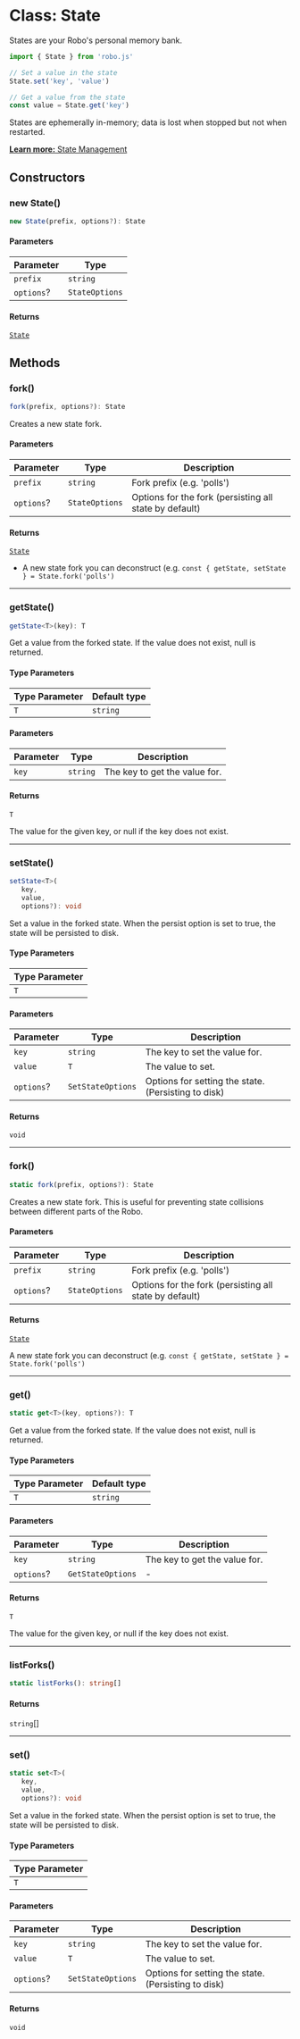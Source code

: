 # Class: State

States are your Robo's personal memory bank.

```ts
import { State } from 'robo.js'

// Set a value in the state
State.set('key', 'value')

// Get a value from the state
const value = State.get('key')
```

States are ephemerally in-memory; data is lost when stopped but not when restarted.

[**Learn more:** State Management](https://robojs.dev/robojs/state)

## Constructors

### new State()

```ts
new State(prefix, options?): State
```

#### Parameters

| Parameter | Type |
| ------ | ------ |
| `prefix` | `string` |
| `options`? | `StateOptions` |

#### Returns

[`State`](Class.State.md)

## Methods

### fork()

```ts
fork(prefix, options?): State
```

Creates a new state fork.

#### Parameters

| Parameter | Type | Description |
| ------ | ------ | ------ |
| `prefix` | `string` | Fork prefix (e.g. 'polls') |
| `options`? | `StateOptions` | Options for the fork (persisting all state by default) |

#### Returns

[`State`](Class.State.md)

- A new state fork you can deconstruct (e.g. `const { getState, setState } = State.fork('polls')`

***

### getState()

```ts
getState<T>(key): T
```

Get a value from the forked state.
If the value does not exist, null is returned.

#### Type Parameters

| Type Parameter | Default type |
| ------ | ------ |
| `T` | `string` |

#### Parameters

| Parameter | Type | Description |
| ------ | ------ | ------ |
| `key` | `string` | The key to get the value for. |

#### Returns

`T`

The value for the given key, or null if the key does not exist.

***

### setState()

```ts
setState<T>(
   key, 
   value, 
   options?): void
```

Set a value in the forked state.
When the persist option is set to true, the state will be persisted to disk.

#### Type Parameters

| Type Parameter |
| ------ |
| `T` |

#### Parameters

| Parameter | Type | Description |
| ------ | ------ | ------ |
| `key` | `string` | The key to set the value for. |
| `value` | `T` | The value to set. |
| `options`? | `SetStateOptions` | Options for setting the state. (Persisting to disk) |

#### Returns

`void`

***

### fork()

```ts
static fork(prefix, options?): State
```

Creates a new state fork.
This is useful for preventing state collisions between different parts of the Robo.

#### Parameters

| Parameter | Type | Description |
| ------ | ------ | ------ |
| `prefix` | `string` | Fork prefix (e.g. 'polls') |
| `options`? | `StateOptions` | Options for the fork (persisting all state by default) |

#### Returns

[`State`](Class.State.md)

A new state fork you can deconstruct (e.g. `const { getState, setState } = State.fork('polls')`

***

### get()

```ts
static get<T>(key, options?): T
```

Get a value from the forked state.
If the value does not exist, null is returned.

#### Type Parameters

| Type Parameter | Default type |
| ------ | ------ |
| `T` | `string` |

#### Parameters

| Parameter | Type | Description |
| ------ | ------ | ------ |
| `key` | `string` | The key to get the value for. |
| `options`? | `GetStateOptions` | - |

#### Returns

`T`

The value for the given key, or null if the key does not exist.

***

### listForks()

```ts
static listForks(): string[]
```

#### Returns

`string`[]

***

### set()

```ts
static set<T>(
   key, 
   value, 
   options?): void
```

Set a value in the forked state.
When the persist option is set to true, the state will be persisted to disk.

#### Type Parameters

| Type Parameter |
| ------ |
| `T` |

#### Parameters

| Parameter | Type | Description |
| ------ | ------ | ------ |
| `key` | `string` | The key to set the value for. |
| `value` | `T` | The value to set. |
| `options`? | `SetStateOptions` | Options for setting the state. (Persisting to disk) |

#### Returns

`void`
